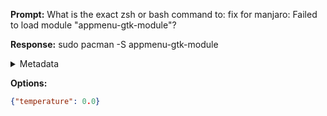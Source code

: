 **Prompt:**
What is the exact zsh or bash command to: fix for manjaro: Failed to load module "appmenu-gtk-module"?

**Response:**
sudo pacman -S appmenu-gtk-module

<details><summary>Metadata</summary>

- Duration: 933 ms
- Datetime: 2023-08-12T10:02:34.848654
- Model: gpt-3.5-turbo-0613

</details>

**Options:**
```json
{"temperature": 0.0}
```

